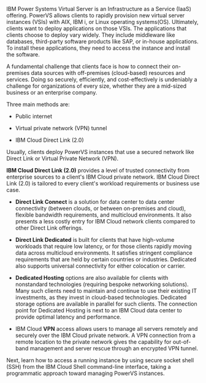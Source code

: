 IBM Power Systems Virtual Server is an Infrastructure as a Service (IaaS) offering. PowerVS allows clients to rapidly provision new virtual server instances (VSIs) with AIX, IBM i, or Linux operating systems(OS). Ultimately, clients want to deploy applications on those VSIs. The applications that clients choose to deploy vary widely. They include middleware like databases, third-party software products like SAP, or in-house applications. To install these applications, they need to access the instance and install the software.

A fundamental challenge that clients face is how to connect their on-premises data sources with off-premises (cloud-based) resources and services. Doing so securely, efficiently, and cost-effectively is undeniably a challenge for organizations of every size, whether they are a mid-sized business or an enterprise company.

Three main methods are:

- Public internet

- Virtual private network (VPN) tunnel

- IBM Cloud Direct Link (2.0)

Usually, clients deploy PowerVS instances that use a secured network like Direct Link or Virtual Private Network (VPN).

**IBM Cloud Direct Link (2.0)** provides a level of trusted connectivity from enterprise sources to a client's IBM Cloud private network. IBM Cloud Direct Link (2.0) is tailored to every client's workload requirements or business use case.

- **Direct Link Connect** is a solution for data center to data center connectivity (between clouds, or between on-premises and cloud), flexible bandwidth requirements, and multicloud environments. It also presents a less costly entry for IBM Cloud network clients compared to other Direct Link offerings.

- **Direct Link Dedicated** is built for clients that have high-volume workloads that require low latency, or for those clients rapidly moving data across multicloud environments. It satisfies stringent compliance requirements that are held by certain countries or industries. Dedicated also supports universal connectivity for either colocation or carrier.

- **Dedicated Hosting** options are also available for clients with nonstandard technologies (requiring bespoke networking solutions). Many such clients need to maintain and continue to use their existing IT investments, as they invest in cloud-based technologies. Dedicated storage options are available in parallel for such clients. The connection point for Dedicated Hosting is next to an IBM Cloud data center to provide optimal latency and performance.

- IBM Cloud **VPN** access allows users to manage all servers remotely and securely over the IBM Cloud private network. A VPN connection from a remote location to the private network gives the capability for out-of-band management and server rescue through an encrypted VPN tunnel.

Next, learn how to access a running instance by using secure socket shell (SSH) from the IBM Cloud Shell command-line interface, taking a programmatic approach toward managing PowerVS instances.
